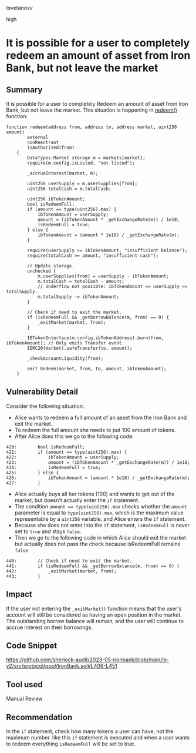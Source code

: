 tsvetanovv

high

# It is possible for a user to completely redeem an amount of asset from Iron Bank, but not leave the market

## Summary
It is possible for a user to completely Redeem an amount of asset from Iron Bank, but not leave the market. This situation is happening in [redeem()](https://github.com/sherlock-audit/2023-05-ironbank/blob/main/ib-v2/src/protocol/pool/IronBank.sol#L406-L451) function:

```solidity
function redeem(address from, address to, address market, uint256 amount)
        external
        nonReentrant
        isAuthorized(from)
    {
        DataTypes.Market storage m = markets[market];
        require(m.config.isListed, "not listed");

        _accrueInterest(market, m);

        uint256 userSupply = m.userSupplies[from];
        uint256 totalCash = m.totalCash;
  
        uint256 ibTokenAmount;
        bool isRedeemFull;
        if (amount == type(uint256).max) {  
            ibTokenAmount = userSupply;
            amount = (ibTokenAmount * _getExchangeRate(m)) / 1e18;
            isRedeemFull = true;
        } else {
            ibTokenAmount = (amount * 1e18) / _getExchangeRate(m);
        }
  
        require(userSupply >= ibTokenAmount, "insufficient balance");
        require(totalCash >= amount, "insufficient cash");
  
        // Update storage.
        unchecked {
            m.userSupplies[from] = userSupply - ibTokenAmount;
            m.totalCash = totalCash - amount;
            // Underflow not possible: ibTokenAmount <= userSupply <= totalSupply.
            m.totalSupply -= ibTokenAmount;
        }
  
        // Check if need to exit the market.
        if (isRedeemFull && _getBorrowBalance(m, from) == 0) {
            _exitMarket(market, from);
        }  

        IBTokenInterface(m.config.ibTokenAddress).burn(from, ibTokenAmount); // Only emits Transfer event.
        IERC20(market).safeTransfer(to, amount);

        _checkAccountLiquidity(from);

        emit Redeem(market, from, to, amount, ibTokenAmount);
    }
```

## Vulnerability Detail

Consider the following situation:
- Alice wants to redeem a full amount of an asset from the Iron Bank and exit the market. 
- To redeem the full amount she needs to put 100 amount of tokens.
- After Alice does this we go to the following code:
```solidity
420:        bool isRedeemFull;
421:        if (amount == type(uint256).max) {  
422:            ibTokenAmount = userSupply;
423:            amount = (ibTokenAmount * _getExchangeRate(m)) / 1e18;
424:            isRedeemFull = true;
425:        } else {
426:            ibTokenAmount = (amount * 1e18) / _getExchangeRate(m);
427:        }
```
- Alice actually buys all her tokens (100) and wants to get out of the market, but doesn't actually enter the `if` statement.
- The condition `amount == type(uint256).max` checks whether the `amount` parameter is equal to `type(uint256).max`, which is the maximum value representable by a `uint256` variable, and Alice enters the `if` statement.
- Because she does not enter into the `if` statement, `isRedeemFull` is never set to `true` and stays `false`.
- Then we go to the following code in which Alice should exit the market but actually does not pass the check because isRedeemFull remains `false`
```solidity
440:        // Check if need to exit the market.
441:        if (isRedeemFull && _getBorrowBalance(m, from) == 0) {
442:            _exitMarket(market, from);
443:        }
```
## Impact

If the user not entering the `_exitMarket()` function means that the user's account will still be considered as having an open position in the market. The outstanding borrow balance will remain, and the user will continue to accrue interest on their borrowings.

## Code Snippet
https://github.com/sherlock-audit/2023-05-ironbank/blob/main/ib-v2/src/protocol/pool/IronBank.sol#L406-L451

## Tool used

Manual Review

## Recommendation

In the `if` statement, check how many tokens a user can have, not the maximum number. like this `if` statement is executed and when a user wants to redeem everything `isRedeemFull` will be set to true.